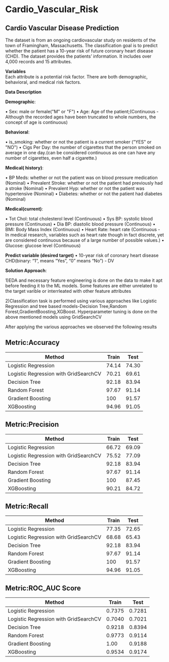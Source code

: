 # Cardio_Vascular_Risk
## **Cardio Vascular Disease Prediction**
The dataset is from an ongoing cardiovascular study on residents of the town of Framingham,
Massachusetts. The classification goal is to predict whether the patient has a 10-year risk of
future coronary heart disease (CHD). The dataset provides the patients’ information. It includes
over 4,000 records and 15 attributes.


**Variables**<br />
Each attribute is a potential risk factor. There are both demographic, behavioral, and medical risk factors.


**Data Description**

**Demographic**:

• Sex: male or female("M" or "F")
• Age: Age of the patient;(Continuous - Although the recorded ages have been truncated to
whole numbers, the concept of age is continuous)

**Behavioral**:

• is_smoking: whether or not the patient is a current smoker ("YES" or "NO")
• Cigs Per Day: the number of cigarettes that the person smoked on average in one day.(can be considered continuous as one can have any number of cigarettes, even half a cigarette.)

**Medical( history)**:

• BP Meds: whether or not the patient was on blood pressure medication (Nominal)
• Prevalent Stroke: whether or not the patient had previously had a stroke (Nominal)
• Prevalent Hyp: whether or not the patient was hypertensive (Nominal)
• Diabetes: whether or not the patient had diabetes (Nominal)

**Medical(current)**:

• Tot Chol: total cholesterol level (Continuous)
• Sys BP: systolic blood pressure (Continuous)
• Dia BP: diastolic blood pressure (Continuous)
• BMI: Body Mass Index (Continuous)
• Heart Rate: heart rate (Continuous - In medical research, variables such as heart rate though       in fact discrete, yet are considered continuous because of a large number of possible values.)
• Glucose: glucose level (Continuous)


**Predict variable (desired target)**
• 10-year risk of coronary heart disease CHD(binary: “1”, means “Yes”, “0” means “No”) -
DV



**Solution Approach**:

1)EDA and necessary feature engineering is done on the data to make it apt before feeding it to the ML models. Some features are either unrelated to the target varible or interrleated with other feature attributes

2)Classification task is performed using various approaches like Logistic Regression and tree based models-Decision Tree,Random Forest,GradientBoosting,XGBoost. Hyperparameter tuning is done on the above mentioned models using GridSearchCV

After applying the various approaches we observed the following results










## Metric:Accuracy<br>

|  Method                              | Train | Test  |
|--------------------------------------|-------|-------|
|Logistic Regression                   | 74.14 | 74.30 |
|Logistic Regression with GridSearchCV | 70.21 | 69.61 |                
|Decision Tree                         | 92.18 | 83.94 |
|Random Forest                         | 97.67 | 91.14 |
|Gradient Boosting                     | 100   | 91.57 |
|XGBoosting                            | 94.96 | 91.05 |

## Metric:Precision<br>

|  Method                              | Train | Test  |
|--------------------------------------|-------|-------|
|Logistic Regression                   | 66.72 | 69.09 |
|Logistic Regression with GridSearchCV | 75.52 | 77.09 |                
|Decision Tree                         | 92.18 | 83.94 |
|Random Forest                         | 97.67 | 91.14 |
|Gradient Boosting                     | 100   | 87.45 |
|XGBoosting                            | 90.21 | 84.72 |

## Metric:Recall<br>

|  Method                              | Train | Test  |
|--------------------------------------|-------|-------|
|Logistic Regression                   | 77.35 | 72.65 |
|Logistic Regression with GridSearchCV | 68.68 | 65.43 |                
|Decision Tree                         | 92.18 | 83.94 |
|Random Forest                         | 97.67 | 91.14 |
|Gradient Boosting                     | 100   | 91.57 |
|XGBoosting                            | 94.96 | 91.05 |


## Metric:ROC_AUC Score<br>

|  Method                              | Train  | Test   |
|--------------------------------------|--------|--------|
|Logistic Regression                   | 0.7375 | 0.7281 |
|Logistic Regression with GridSearchCV | 0.7040 | 0.7021 |                
|Decision Tree                         | 0.9218 | 0.8394 |
|Random Forest                         | 0.9773 | 0.9114 |
|Gradient Boosting                     | 1.00   | 0.9188 |
|XGBoosting                            | 0.9534 | 0.9174 |




